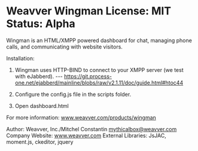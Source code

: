 Weavver Wingman
License: MIT
Status: Alpha
=======

Wingman is an HTML/XMPP powered dashboard for chat, managing phone calls, and communicating with website visitors.

Installation:

1. Wingman uses HTTP-BIND to connect to your XMPP server (we test with eJabberd). 
      --- https://git.process-one.net/ejabberd/mainline/blobs/raw/v2.1.11/doc/guide.html#htoc44

2. Configure the config.js file in the scripts folder.

3. Open dashboard.html


For more information: www.weavver.com/products/wingman

Author: Weavver, Inc./Mitchel Constantin <mythicalbox@weavver.com>
Company Website: www.weavver.com
External Libraries: JsJAC, moment.js, ckeditor, jquery